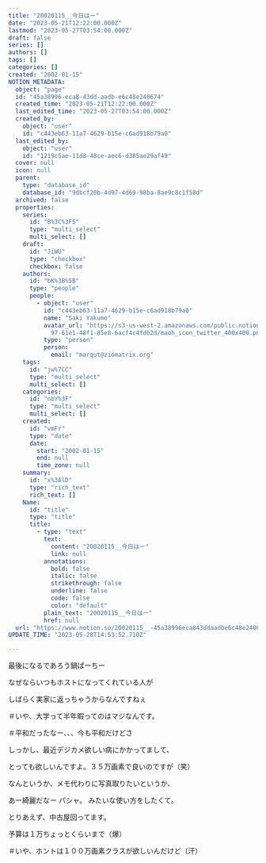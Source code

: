 ```yaml
---
title: "20020115__今日はー"
date: "2023-05-21T12:22:00.000Z"
lastmod: "2023-05-27T03:54:00.000Z"
draft: false
series: []
authors: []
tags: []
categories: []
created: "2002-01-15"
NOTION_METADATA:
  object: "page"
  id: "45a38996-eca8-43dd-aadb-e6c48e240674"
  created_time: "2023-05-21T12:22:00.000Z"
  last_edited_time: "2023-05-27T03:54:00.000Z"
  created_by:
    object: "user"
    id: "c443eb63-11a7-4629-b15e-c6ad918b79a0"
  last_edited_by:
    object: "user"
    id: "1219c5ae-11d8-48ce-aec6-d385ae29af49"
  cover: null
  icon: null
  parent:
    type: "database_id"
    database_id: "9dbcf20b-4d97-4d69-98ba-8ae9c8c1f58d"
  archived: false
  properties:
    series:
      id: "B%3C%3FS"
      type: "multi_select"
      multi_select: []
    draft:
      id: "JiWU"
      type: "checkbox"
      checkbox: false
    authors:
      id: "bK%3B%5B"
      type: "people"
      people:
        - object: "user"
          id: "c443eb63-11a7-4629-b15e-c6ad918b79a0"
          name: "Saki Yakumo"
          avatar_url: "https://s3-us-west-2.amazonaws.com/public.notion-static.com/3ad1c4\
            97-61e1-48f1-85e8-6acf4c4fdb2d/maoh_icon_twitter_400x400.png"
          type: "person"
          person:
            email: "marqut@ziomatrix.org"
    tags:
      id: "jw%7CC"
      type: "multi_select"
      multi_select: []
    categories:
      id: "nbY%3F"
      type: "multi_select"
      multi_select: []
    created:
      id: "vmFr"
      type: "date"
      date:
        start: "2002-01-15"
        end: null
        time_zone: null
    summary:
      id: "x%3AlD"
      type: "rich_text"
      rich_text: []
    Name:
      id: "title"
      type: "title"
      title:
        - type: "text"
          text:
            content: "20020115__今日はー"
            link: null
          annotations:
            bold: false
            italic: false
            strikethrough: false
            underline: false
            code: false
            color: "default"
          plain_text: "20020115__今日はー"
          href: null
  url: "https://www.notion.so/20020115__-45a38996eca843ddaadbe6c48e240674"
UPDATE_TIME: "2023-05-28T14:53:52.710Z"

---
```

<link rel="stylesheet" href="https://cdn.jsdelivr.net/npm/katex@0.16.2/dist/katex.min.css" integrity="sha384-bYdxxUwYipFNohQlHt0bjN/LCpueqWz13HufFEV1SUatKs1cm4L6fFgCi1jT643X" crossorigin="anonymous">


最後になるであろう鍋ぱーちー


なぜならいつもホストになってくれている人が


しばらく実家に返っちゃうからなんですねぇ


＃いや、大学って半年暇ってのはマジなんです。


＃平和だったなー、、、今も平和だけどさ


しっかし、最近デジカメ欲しい病にかかってまして、


とっても欲しいんですよ。３５万画素で良いのですが（笑）


なんというか、メモ代わりに写真取りたいというか、


あー綺麗だなー パシャ。 みたいな使い方をしたくて。


とりあえず、中古屋回ってます。


予算は１万ちょっとくらいまで（爆）


＃いや、ホントは１００万画素クラスが欲しいんだけど（汗）

